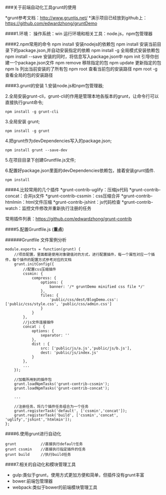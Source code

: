 ###关于前端自动化工具grunt的使用

*grunt参考文档：http://www.gruntjs.net/
*演示项目已经放到github上：https://github.com/edwardzhong/gruntDemo 

####1.环境：
操作系统：win
运行环境和相关工具：node.js，npm包管理器

####2.npm常用的命令
	npm install <name> 			安装nodejs的依赖包
	npm install 				安装当前目录下的package.json,并自动安装指定的依赖
	npm install -g  <name>  	全局模式安装依赖包<name>
	npm install <name> --save  	安装的同时，将信息写入package.json中
	npm init  					引导你创建一个package.json文件
	npm remove <name> 			移除指定的包
	npm update <name> 			更新指定的包
	npm ls 						列出当前安装的了所有包
	npm root 					查看当前包的安装路径
	npm root -g  				查看全局的包的安装路径

####3.grunt的安装
1.安装node.js和npm包管理器;

2.全局安装grunt-cli，grunt-cli的作用是管理本地各版本的grunt，让命令行可以直接执行grunt命令;

	npm install -g grunt-cli

3.全局安装 grunt;
	
	npm install -g grunt

4.把grunt作为devDependencies写入的package.json;

	npm install grunt --save-dev

5.在项目目录下创建Gruntfile.js文件;

6.配置好package.json里面的devDependencies依赖包，接着安装grunt插件.

	npm install

####4.比较常用的几个插件
*grunt-contrib-uglify：压缩js代码
*grunt-contrib-concat：合并js文件
*grunt-contrib-cssmin：css压缩合并
*grunt-contrib-htmlmin：html文件压缩
*grunt-contrib-jshint：js代码检查
*grunt-contrib-watch：监控文件修改并重新执行注册的任务

常用插件列表：https://github.com/edwardzhong/grunt-contrib

####5.配置Gruntfile.js (**重点**)

######Gruntfile 文件案例分析

    module.exports = function(grunt) {
		//项目配置，里面都是使用对象键值对的方式，进行配置插件，每一个属性对应一个插件，每个插件的配置方式参考对应的文档
	    grunt.initConfig({
	    	//配置css压缩插件
	        cssmin: {
	            compress: {
	                options: {
	                    banner: '/* gruntDemo minified css file */'
	                },
	                files: {
	                    'public/css/dest/BlogDemo.css': ['public/css/style.css', 'public/css/admin.css']
	                }
	            }
	        },
	        //js文件连接插件
	        concat : {
	            options: {
	                separator: ''
	            },
	            dist : {
	                src: ['public/js/a.js','public/js/b.js'],
	                dest: 'public/js/index.js'
	            }
	        },
	        ...
	    });

	    //加载所用到的插件包
	    grunt.loadNpmTasks('grunt-contrib-cssmin');
	    grunt.loadNpmTasks('grunt-contrib-concat');

	    ...

	    //注册任务，将几个插件任务组合为一个任务
	    grunt.registerTask('default', ['cssmin','concat']);
	    grunt.registerTask('build', ['cssmin','concat', 'uglify','jshint','htmlmin']);
	};


####6.使用grunt进行自动化

	grunt 			//直接执行default任务
	grunt cssmin 	//直接执行指定插件的任务
	grunt build  	//执行build任务

####7.相关的自动化和模块管理工具

* gulp:类似于grunt，使用方式更加方便和简单，但插件没有grunt丰富
* bower:前端包管理器
* webpack:类似于bower的前端模块管理工具

